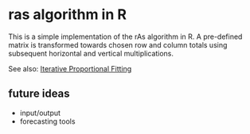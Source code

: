 ras algorithm in R
===================

This is a simple implementation of the rAs algorithm in R. A pre-defined matrix is transformed towards chosen row and column totals using subsequent horizontal and vertical multiplications.

See also: [Iterative Proportional Fitting](https://en.wikipedia.org/wiki/Iterative_proportional_fitting)

future ideas
------------

* input/output
* forecasting tools



